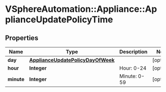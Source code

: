 # VSphereAutomation::Appliance::ApplianceUpdatePolicyTime

## Properties
Name | Type | Description | Notes
------------ | ------------- | ------------- | -------------
**day** | [**ApplianceUpdatePolicyDayOfWeek**](ApplianceUpdatePolicyDayOfWeek.md) |  | [optional] 
**hour** | **Integer** | Hour: 0-24 | [optional] 
**minute** | **Integer** | Minute: 0-59 | [optional] 


